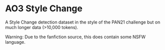 # AO3 Style Change
A Style Change detection dataset in the style of the PAN21 challenge but on much longer data (>10,000 tokens).

Warning: Due to the fanfiction source, this does contain some NSFW language.